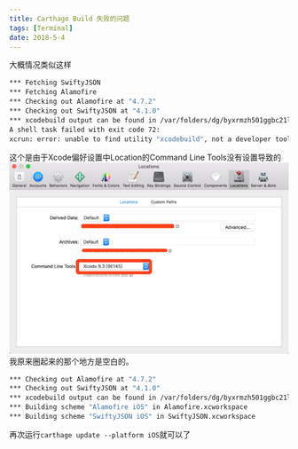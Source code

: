 ```yaml
---
title: Carthage Build 失败的问题 
tags: [Terminal]
date: 2018-5-4
---
```

大概情况类似这样
```bash
*** Fetching SwiftyJSON
*** Fetching Alamofire
*** Checking out Alamofire at "4.7.2"
*** Checking out SwiftyJSON at "4.1.0"
*** xcodebuild output can be found in /var/folders/dg/byxrmzh501ggbc21lsnk_z4h0000gn/T/carthage-xcodebuild.RY5lcm.log
A shell task failed with exit code 72:
xcrun: error: unable to find utility "xcodebuild", not a developer tool or in PATH
```
这个是由于Xcode偏好设置中Location的Command Line Tools没有设置导致的
![](/img/xcode-commandlinesetting.png)
我原来圈起来的那个地方是空白的。
```bash
*** Checking out Alamofire at "4.7.2"
*** Checking out SwiftyJSON at "4.1.0"
*** xcodebuild output can be found in /var/folders/dg/byxrmzh501ggbc21lsnk_z4h0000gn/T/carthage-xcodebuild.aMbcFh.log
*** Building scheme "Alamofire iOS" in Alamofire.xcworkspace
*** Building scheme "SwiftyJSON iOS" in SwiftyJSON.xcworkspace
```
再次运行`carthage update --platform iOS`就可以了